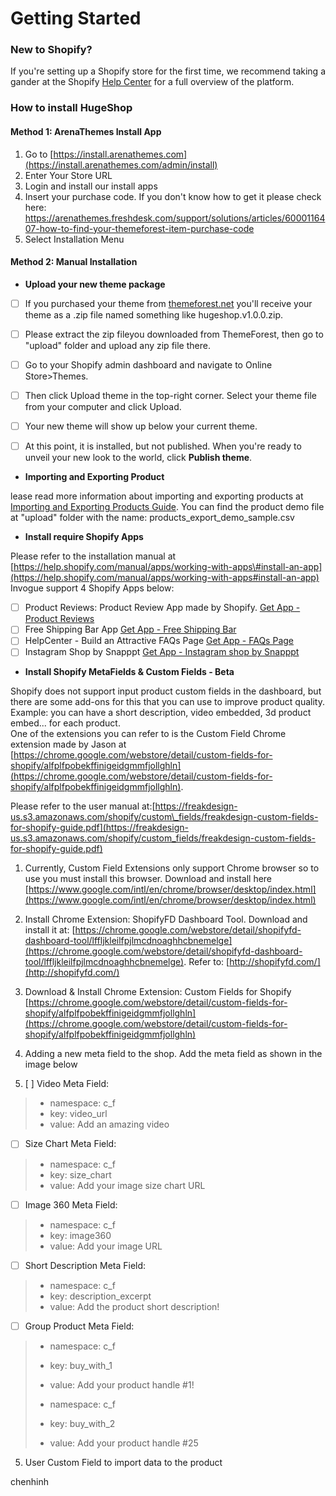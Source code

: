 # Getting Started

### New to Shopify?

If you're setting up a Shopify store for the first time, we recommend taking a gander at the Shopify [Help Center](https://help.shopify.com/) for a full overview of the platform.

### How to install HugeShop

#### Method 1: ArenaThemes Install App

1. Go to [https://install.arenathemes.com](https://install.arenathemes.com/admin/install)
2. Enter Your Store URL
3. Login and install our install apps
4. Insert your purchase code. If you don't know how to get it please check here: [https://arenathemes.freshdesk.com/support/solutions/articles/6000116407-how-to-find-your-themeforest-item-purchase-code ](https://arenathemes.freshdesk.com/support/solutions/articles/6000116407-how-to-find-your-themeforest-item-purchase-code)
5. Select Installation Menu

#### Method 2: Manual Installation

* **Upload your new theme package**

* [ ] If you purchased your theme from [themeforest.net](https://www.themeforest.net/) you'll receive your theme as a .zip file named something like hugeshop.v1.0.0.zip.

* [ ] Please extract the zip fileyou downloaded from ThemeForest, then go to "upload" folder and upload any zip file there. 
* [ ] Go to your Shopify admin dashboard and navigate to Online Store&gt;Themes. 
* [ ] Then click Upload theme in the top-right corner. Select your theme file from your computer and click Upload.
* [ ] Your new theme will show up below your current theme. 
* [ ] At this point, it is installed, but not published. When you're ready to unveil your new look to the world, click **Publish theme**.

* **Importing and Exporting Product**

lease read more information about importing and exporting products at [Importing and Exporting Products Guide](https://help.shopify.com/manual/products/import-export). You can find the product demo file at "upload" folder with the name: products\_export\_demo\_sample.csv

* **Install require Shopify Apps**

Please refer to the installation manual at [https://help.shopify.com/manual/apps/working-with-apps\#install-an-app](https://help.shopify.com/manual/apps/working-with-apps#install-an-app)  
Invogue support 4 Shopify Apps below:

* [ ] Product Reviews: Product Review App made by Shopify. [Get App - Product Reviews](https://apps.shopify.com/product-reviews)
* [ ] Free Shipping Bar App [Get App - Free Shipping Bar](https://apps.shopify.com/free-shipping-bar)
* [ ] HelpCenter - Build an Attractive FAQs Page [Get App - FAQs Page](https://apps.shopify.com/helpcenter)
* [ ] Instagram Shop by Snapppt [Get App - Instagram shop by Snapppt](https://apps.shopify.com/254e867e771ed335c210d8d84830371a)

* **Install Shopify MetaFields & Custom Fields - Beta**

Shopify does not support input product custom fields in the dashboard, but there are some add-ons for this that you can use to improve product quality. Example: you can have a short description, video embedded, 3d product embed... for each product.  
One of the extensions you can refer to is the Custom Field Chrome extension made by Jason at [https://chrome.google.com/webstore/detail/custom-fields-for-shopify/alfplfpobekffinigeidgmmfjollghln](https://chrome.google.com/webstore/detail/custom-fields-for-shopify/alfplfpobekffinigeidgmmfjollghln).

Please refer to the user manual at:[https://freakdesign-us.s3.amazonaws.com/shopify/custom\_fields/freakdesign-custom-fields-for-shopify-guide.pdf](https://freakdesign-us.s3.amazonaws.com/shopify/custom_fields/freakdesign-custom-fields-for-shopify-guide.pdf)

1. Currently, Custom Field Extensions only support Chrome browser so to use you must install this browser. Download and install here [https://www.google.com/intl/en/chrome/browser/desktop/index.html](https://www.google.com/intl/en/chrome/browser/desktop/index.html)
2. Install Chrome Extension: ShopifyFD Dashboard Tool. Download and install it at:  [https://chrome.google.com/webstore/detail/shopifyfd-dashboard-tool/lffljkleilfpjlmcdnoaghhcbnemelge](https://chrome.google.com/webstore/detail/shopifyfd-dashboard-tool/lffljkleilfpjlmcdnoaghhcbnemelge). Refer to: [http://shopifyfd.com/](http://shopifyfd.com/)
3. Download & Install Chrome Extension: Custom Fields for Shopify [https://chrome.google.com/webstore/detail/custom-fields-for-shopify/alfplfpobekffinigeidgmmfjollghln](https://chrome.google.com/webstore/detail/custom-fields-for-shopify/alfplfpobekffinigeidgmmfjollghln)
4. Adding a new meta field to the shop. Add the meta field as shown in the image below

5. [ ] Video Meta Field:

> * namespace: c\_f  
> * key: video\_url  
> * value: Add an amazing video

* [ ] Size Chart Meta Field:

> * namespace: c\_f  
> * key: size\_chart  
> * value: Add your image size chart URL

* [ ] Image 360 Meta Field:

> * namespace: c\_f  
> * key: image360  
> * value: Add your image URL

* [ ] Short Description Meta Field:

> * namespace: c\_f  
> * key: description\_excerpt  
> * value: Add the product short description!

* [ ] Group Product Meta Field:

> * namespace: c\_f  
> * key: buy\_with\_1  
> * value: Add your product handle \#1!
>
> * namespace: c\_f
>
> * key: buy\_with\_2  
> * value: Add your product handle \#25

5. User Custom Field to import data to the product

chenhinh

